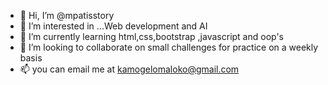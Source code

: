 - 👋 Hi, I’m @mpatisstory
- 👀 I’m interested in ...Web development and AI
- 🌱 I’m currently learning html,css,bootstrap ,javascript and oop's
- 💞️ I’m looking to collaborate on small challenges for practice on a weekly basis 
- 📫 you can email me at kamogelomaloko@gmail.com

<!---
mpatisstory/mpatisstory is a ✨ special ✨ repository because its `README.md` (this file) appears on your GitHub profile.
You can click the Preview link to take a look at your changes.
--->
